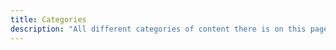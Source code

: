 ```yaml
---
title: Categories
description: "All different categories of content there is on this page."
---
```



